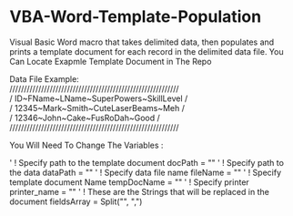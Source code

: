 # VBA-Word-Template-Population
Visual Basic Word macro that takes delimited data, then populates and prints a template document for each record in the delimited data file.
You Can Locate Exapmle Template Document in The Repo

Data File Example:                                                                                              
///////////////////////////////////////////////////////////                                                               
/ ID~FName~LName~SuperPowers~SkillLevel	/                                                               
/ 12345~Mark~Smith~CuteLaserBeams~Meh /                                                               
/ 12346~John~Cake~FusRoDah~Good /                                                               
///////////////////////////////////////////////////////////                                                               

You Will Need To Change The Variables : 

' ! Specify path to the template document
docPath       = ""
' ! Specify path to the data
dataPath      = ""
' ! Specify data file name
fileName      = ""
' ! Specify template document Name
tempDocName   = ""
' ! Specify printer
printer_name  = ""
' ! These are the Strings that will be replaced in the document
fieldsArray = Split("", ",")
